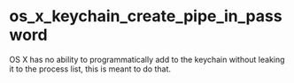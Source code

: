 # os_x_keychain_create_pipe_in_password
OS X has no ability to programmatically add to the keychain without leaking it to the process list, this is meant to do that.
